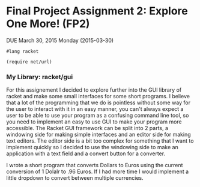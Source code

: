 # Final Project Assignment 2: Explore One More! (FP2) 
DUE March 30, 2015 Monday (2015-03-30)

```
#lang racket

(require net/url)
```

### My Library: racket/gui

For this assignement I decided to explore further into the GUI library of racket and make some small interfaces for some short programs. I believe that a lot of the programming that we do is pointless without some way for the user to interact with it in an easy manner, you can't always expect a user to be able to use your program as a confusing command line tool, so you need to implement an easy to use GUI to make your program more accessible. The Racket GUI framework can be split into 2 parts, a windowing side for making simple interfaces and an editor side for making text editors. The editor side is a bit too complex for something that I want to implement quickly so I decided to use the windowing side to make an application with a text field and a convert button for a converter.

I wrote a short program that converts Dollars to Euros using the current conversion of 1 Dolalr to .96 Euros. If I had more time I would implement a little dropdown to convert between multiple currencies.
